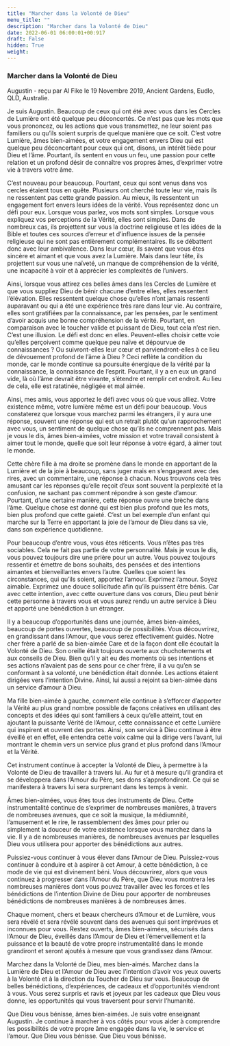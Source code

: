 ```yaml
---
title: "Marcher dans la Volonté de Dieu"
menu_title: ""
description: "Marcher dans la Volonté de Dieu"
date: 2022-06-01 06:00:01+00:917
draft: False
hidden: True
weight:
---
```

### Marcher dans la Volonté de Dieu

Augustin - reçu par Al Fike le 19 Novembre 2019, Ancient Gardens, Eudlo, QLD, Australie.

Je suis Augustin. Beaucoup de ceux qui ont été avec vous dans les Cercles de Lumière ont été quelque peu déconcertés. Ce n’est pas que les mots que vous prononcez, ou les actions que vous transmettez, ne leur soient pas familiers ou qu’ils soient surpris de quelque manière que ce soit. C’est votre Lumière, âmes bien-aimées, et votre engagement envers Dieu qui est quelque peu déconcertant pour ceux qui ont, disons, un intérêt tiède pour Dieu et l’âme. Pourtant, ils sentent en vous un feu, une passion pour cette relation et un profond désir de connaître vos propres âmes, d’exprimer votre vie à travers votre âme.

C’est nouveau pour beaucoup. Pourtant, ceux qui sont venus dans vos cercles étaient tous en quête. Plusieurs ont cherché toute leur vie, mais ils ne ressentent pas cette grande passion. Au mieux, ils ressentent un engagement fort envers leurs idées de la vérité. Vous représentez donc un défi pour eux. Lorsque vous parlez, vos mots sont simples. Lorsque vous expliquez vos perceptions de la Vérité, elles sont simples. Dans de nombreux cas, ils projettent sur vous la doctrine religieuse et les idées de la Bible et toutes ces sources d’erreur et d’influence issues de la pensée religieuse qui ne sont pas entièrement complémentaires. Ils se débattent donc avec leur ambivalence. Dans leur cœur, ils savent que vous êtes sincère et aimant et que vous avez la Lumière. Mais dans leur tête, ils projettent sur vous une naïveté, un manque de compréhension de la vérité, une incapacité à voir et à apprécier les complexités de l’univers.

Ainsi, lorsque vous attirez ces belles âmes dans les Cercles de Lumière et que vous suppliez Dieu de bénir chacune d’entre elles, elles ressentent l’élévation. Elles ressentent quelque chose qu’elles n’ont jamais ressenti auparavant ou qui a été une expérience très rare dans leur vie. Au contraire, elles sont gratifiées par la connaissance, par les pensées, par le sentiment d’avoir acquis une bonne compréhension de la vérité. Pourtant, en comparaison avec le toucher valide et puissant de Dieu, tout cela n’est rien. C’est une illusion. Le défi est donc en elles. Peuvent-elles choisir cette voie qu’elles perçoivent comme quelque peu naïve et dépourvue de connaissances ? Ou suivront-elles leur cœur et parviendront-elles à ce lieu de dévouement profond de l’âme à Dieu ? Ceci reflète la condition du monde, car le monde continue sa poursuite énergique de la vérité par la connaissance, la connaissance de l’esprit. Pourtant, il y a en eux un grand vide, là où l’âme devrait être vivante, s’étendre et remplir cet endroit. Au lieu de cela, elle est ratatinée, négligée et mal aimée.

Ainsi, mes amis, vous apportez le défi avec vous où que vous alliez. Votre existence même, votre lumière même est un défi pour beaucoup. Vous constaterez que lorsque vous marchez parmi les étrangers, il y aura une réponse, souvent une réponse qui est un retrait plutôt qu’un rapprochement avec vous, un sentiment de quelque chose qu’ils ne comprennent pas. Mais je vous le dis, âmes bien-aimées, votre mission et votre travail consistent à aimer tout le monde, quelle que soit leur réponse à votre égard, à aimer tout le monde.

Cette chère fille à ma droite se promène dans le monde en apportant de la Lumière et de la joie à beaucoup, sans juger mais en s’engageant avec des rires, avec un commentaire, une réponse à chacun. Nous trouvons cela très amusant car les réponses qu’elle reçoit d’eux sont souvent la perplexité et la confusion, ne sachant pas comment répondre à son geste d’amour. Pourtant, d’une certaine manière, cette réponse ouvre une brèche dans l’âme. Quelque chose est donné qui est bien plus profond que les mots, bien plus profond que cette gaieté. C’est un bel exemple d’un enfant qui marche sur la Terre en apportant la joie de l’amour de Dieu dans sa vie, dans son expérience quotidienne.

Pour beaucoup d’entre vous, vous êtes réticents. Vous n’êtes pas très sociables. Cela ne fait pas partie de votre personnalité. Mais je vous le dis, vous pouvez toujours dire une prière pour un autre. Vous pouvez toujours ressentir et émettre de bons souhaits, des pensées et des intentions aimantes et bienveillantes envers l’autre. Quelles que soient les circonstances, qui qu’ils soient, apportez l’amour. Exprimez l’amour. Soyez aimable. Exprimez une douce sollicitude afin qu’ils puissent être bénis. Car avec cette intention, avec cette ouverture dans vos cœurs, Dieu peut bénir cette personne à travers vous et vous aurez rendu un autre service à Dieu et apporté une bénédiction à un étranger.

Il y a beaucoup d’opportunités dans une journée, âmes bien-aimées, beaucoup de portes ouvertes, beaucoup de possibilités. Vous découvrirez, en grandissant dans l’Amour, que vous serez effectivement guidés. Notre cher frère a parlé de sa bien-aimée Care et de la façon dont elle écoutait la Volonté de Dieu. Son oreille était toujours ouverte aux chuchotements et aux conseils de Dieu. Bien qu’il y ait eu des moments où ses intentions et ses actions n’avaient pas de sens pour ce cher frère, il a vu qu’en se conformant à sa volonté, une bénédiction était donnée. Les actions étaient dirigées vers l’intention Divine. Ainsi, lui aussi a rejoint sa bien-aimée dans un service d’amour à Dieu.

Ma fille bien-aimée à gauche, comment elle continue à s’efforcer d’apporter la Vérité au plus grand nombre possible de façons créatives en utilisant des concepts et des idées qui sont familiers à ceux qu’elle atteint, tout en ajoutant la puissante Vérité de l’Amour, cette connaissance et cette Lumière qui inspirent et ouvrent des portes. Ainsi, son service à Dieu continue à être éveillé et en effet, elle entendra cette voix calme qui la dirige vers l’avant, lui montrant le chemin vers un service plus grand et plus profond dans l’Amour et la Vérité.

Cet instrument continue à accepter la Volonté de Dieu, à permettre à la Volonté de Dieu de travailler à travers lui. Au fur et à mesure qu’il grandira et se développera dans l’Amour du Père, ses dons s’approfondiront. Ce qui se manifestera à travers lui sera surprenant dans les temps à venir.

Âmes bien-aimées, vous êtes tous des instruments de Dieu. Cette instrumentalité continue de s’exprimer de nombreuses manières, à travers de nombreuses avenues, que ce soit la musique, la médiumnité, l’amusement et le rire, le rassemblement des âmes pour prier ou simplement la douceur de votre existence lorsque vous marchez dans la vie. Il y a de nombreuses manières, de nombreuses avenues par lesquelles Dieu vous utilisera pour apporter des bénédictions aux autres.

Puissiez-vous continuer à vous élever dans l’Amour de Dieu. Puissiez-vous continuer à conduire et à aspirer à cet Amour, à cette bénédiction, à ce mode de vie qui est divinement béni. Vous découvrirez, alors que vous continuez à progresser dans l’Amour du Père, que Dieu vous montrera les nombreuses manières dont vous pouvez travailler avec les forces et les bénédictions de l’intention Divine de Dieu pour apporter de nombreuses bénédictions de nombreuses manières à de nombreuses âmes.

Chaque moment, chers et beaux chercheurs d’Amour et de Lumière, vous sera révélé et sera révélé souvent dans des avenues qui sont imprévues et inconnues pour vous. Restez ouverts, âmes bien-aimées, sécurisés dans l’Amour de Dieu, éveillés dans l’Amour de Dieu et l’émerveillement et la puissance et la beauté de votre propre instrumentalité dans le monde grandiront et seront ajoutés à mesure que vous grandissez dans l’Amour.

Marchez dans la Volonté de Dieu, mes bien-aimés. Marchez dans la Lumière de Dieu et l’Amour de Dieu avec l’intention d’avoir vos yeux ouverts à la Volonté et à la direction du Toucher de Dieu sur vous. Beaucoup de belles bénédictions, d’expériences, de cadeaux et d’opportunités viendront à vous. Vous serez surpris et ravis et joyeux par les cadeaux que Dieu vous donne, les opportunités qui vous traversent pour servir l’humanité.

Que Dieu vous bénisse, âmes bien-aimées. Je suis votre enseignant Augustin. Je continue à marcher à vos côtés pour vous aider à comprendre les possibilités de votre propre âme engagée dans la vie, le service et l’amour. Que Dieu vous bénisse. Que Dieu vous bénisse.

